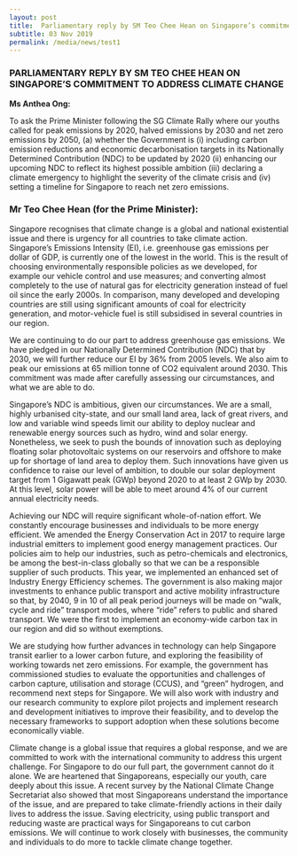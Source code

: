 ```yaml
---
layout: post
title:  Parliamentary reply by SM Teo Chee Hean on Singapore’s commitment to address climate change
subtitle: 03 Nov 2019
permalink: /media/news/test1
---
```


### PARLIAMENTARY REPLY BY SM TEO CHEE HEAN ON SINGAPORE’S COMMITMENT TO ADDRESS CLIMATE CHANGE

**Ms Anthea Ong:**

To ask the Prime Minister following the SG Climate Rally where our youths called for peak emissions by 2020, halved emissions by 2030 and net zero emissions by 2050, (a) whether the Government is (i) including carbon emission reductions and economic decarbonisation targets in its Nationally Determined Contribution (NDC) to be updated by 2020 (ii) enhancing our upcoming NDC to reflect its highest possible ambition (iii) declaring a climate emergency to highlight the severity of the climate crisis and (iv) setting a timeline for Singapore to reach net zero emissions.

### Mr Teo Chee Hean (for the Prime Minister):

Singapore recognises that climate change is a global and national existential issue and there is urgency for all countries to take climate action. Singapore’s Emissions Intensity (EI), i.e. greenhouse gas emissions per dollar of GDP, is currently one of the lowest in the world. This is the result of choosing environmentally responsible policies as we developed, for example our vehicle control and use measures; and converting almost completely to the use of natural gas for electricity generation instead of fuel oil since the early 2000s. In comparison, many developed and developing countries are still using significant amounts of coal for electricity generation, and motor-vehicle fuel is still subsidised in several countries in our region.

We are continuing to do our part to address greenhouse gas emissions. We have pledged in our Nationally Determined Contribution (NDC) that by 2030, we will further reduce our EI by 36% from 2005 levels. We also aim to peak our emissions at 65 million tonne of CO2 equivalent around 2030. This commitment was made after carefully assessing our circumstances, and what we are able to do.

Singapore’s NDC is ambitious, given our circumstances. We are a small, highly urbanised city-state, and our small land area, lack of great rivers, and low and variable wind speeds limit our ability to deploy nuclear and renewable energy sources such as hydro, wind and solar energy. Nonetheless, we seek to push the bounds of innovation such as deploying floating solar photovoltaic systems on our reservoirs and offshore to make up for shortage of land area to deploy them. Such innovations have given us confidence to raise our level of ambition, to double our solar deployment target from 1 Gigawatt peak (GWp) beyond 2020 to at least 2 GWp by 2030. At this level, solar power will be able to meet around 4% of our current annual electricity needs.

Achieving our NDC will require significant whole-of-nation effort. We constantly encourage businesses and individuals to be more energy efficient. We amended the Energy Conservation Act in 2017 to require large industrial emitters to implement good energy management practices. Our policies aim to help our industries, such as petro-chemicals and electronics, be among the best-in-class globally so that we can be a responsible supplier of such products. This year, we implemented an enhanced set of Industry Energy Efficiency schemes. The government is also making major investments to enhance public transport and active mobility infrastructure so that, by 2040, 9 in 10 of all peak period journeys will be made on “walk, cycle and ride” transport modes, where “ride” refers to public and shared transport.  We were the first to implement an economy-wide carbon tax in our region and did so without exemptions.  

We are studying how further advances in technology can help Singapore transit earlier to a lower carbon future, and exploring the feasibility of working towards net zero emissions. For example, the government has commissioned studies to evaluate the opportunities and challenges of carbon capture, utilisation and storage (CCUS), and “green” hydrogen, and recommend next steps for Singapore. We will also work with industry and our research community to explore pilot projects and implement research and development initiatives to improve their feasibility, and to develop the necessary frameworks to support adoption when these solutions become economically viable.

Climate change is a global issue that requires a global response, and we are committed to work with the international community to address this urgent challenge. For Singapore to do our full part, the government cannot do it alone. We are heartened that Singaporeans, especially our youth, care deeply about this issue. A recent survey by the National Climate Change Secretariat also showed that most Singaporeans understand the importance of the issue, and are prepared to take climate-friendly actions in their daily lives to address the issue. Saving electricity, using public transport and reducing waste are practical ways for Singaporeans to cut carbon emissions. We will continue to work closely with businesses, the community and individuals to do more to tackle climate change together.

